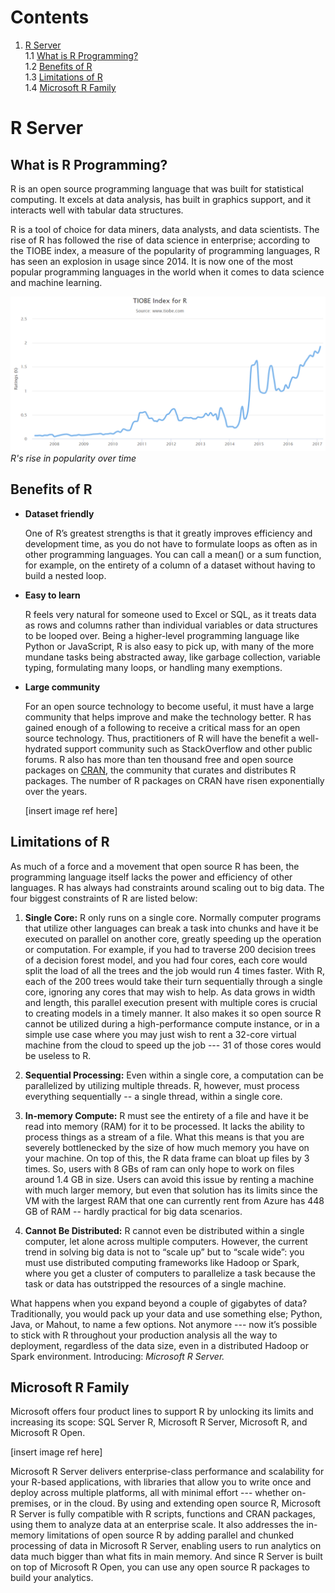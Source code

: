 # Contents
1. [R Server](#r-server)  
  1.1 [What is R Programming?](#what-is-r-programming)  
  1.2 [Benefits of R](#benefits-of-r)  
  1.3 [Limitations of R](#limitations-of-r)  
  1.4 [Microsoft R Family](#microsoft-r-family)  
  
# R Server
## What is R Programming?
R is an open source programming language that was built for statistical computing. It excels at data analysis, has built in graphics support, and it interacts well with tabular data structures.  

R is a tool of choice for data miners, data analysts, and data scientists. The rise of R has followed the rise of data science in enterprise; according to the TIOBE index, a measure of the popularity of programming languages, R has seen an explosion in usage since 2014. It is now one of the most popular programming languages in the world when it comes to data science and machine learning. 

![](./media/image1.png "R's rise in popularity over time")  
*R's rise in popularity over time*  

## Benefits of R
+ **Dataset friendly**  

  One of R’s greatest strengths is that it greatly improves efficiency and development time, as you do not have to formulate loops as often as in other programming languages. You can call a mean() or a sum function, for example, on the entirety of a column of a dataset without having to build a nested loop.
+ **Easy to learn**  

  R feels very natural for someone used to Excel or SQL, as it treats data as rows and columns rather than individual variables or data structures to be looped over. Being a higher-level programming language like Python or JavaScript, R is also easy to pick up, with many of the more mundane tasks being abstracted away, like garbage collection, variable typing, formulating many loops, or handling many exemptions. 
+ **Large community**  
  
  For an open source technology to become useful, it must have a large community that helps improve and make the technology better. R has gained enough of a following to receive a critical mass for an open source technology. Thus, practitioners of R will have the benefit a well-hydrated support community such as StackOverflow and other public forums. R also has more than ten thousand free and open source packages on [CRAN](https://cran.r-project.org/), the community that curates and distributes R packages. The number of R packages on CRAN have risen exponentially over the years.  
  
  [insert image ref here]

## Limitations of R
As much of a force and a movement that open source R has been, the programming language itself lacks the power and efficiency of other languages. R has always had constraints around scaling out to big data. The four biggest constraints of R are listed below:

1. **Single Core:** R only runs on a single core. Normally computer programs that utilize other languages can break a task into chunks and have it be executed on parallel on another core, greatly speeding up the operation or computation. For example, if you had to traverse 200 decision trees of a decision forest model, and you had four cores, each core would split the load of all the trees and the job would run 4 times faster. With R, each of the 200 trees would take their turn sequentially through a single core, ignoring any cores that may wish to help. As data grows in width and length, this parallel execution present with multiple cores is crucial to creating models in a timely manner. It also makes it so open source R cannot be utilized during a high-performance compute instance, or in a simple use case where you may just wish to rent a 32-core virtual machine from the cloud to speed up the job --- 31 of those cores would be useless to R.  

2. **Sequential Processing:** Even within a single core, a computation can be parallelized by utilizing multiple threads. R, however, must process everything sequentially -- a single thread, within a single core.  

3. **In-memory Compute:** R must see the entirety of a file and have it be read into memory (RAM) for it to be processed. It lacks the ability to process things as a stream of a file. What this means is that you are severely bottlenecked by the size of how much memory you have on your machine. On top of this, the R data frame can bloat up files by 3 times. So, users with 8 GBs of ram can only hope to work on files around 1.4 GB in size. Users can avoid this issue by renting a machine with much larger memory, but even that solution has its limits since the VM with the largest RAM that one can currently rent from Azure has 448 GB of RAM -- hardly practical for big data scenarios.  

4. **Cannot Be Distributed:** R cannot even be distributed within a single computer, let alone across multiple computers. However, the current trend in solving big data is not to “scale up” but to “scale wide”: you must use distributed computing frameworks like Hadoop or Spark, where you get a cluster of computers to parallelize a task because the task or data has outstripped the resources of a single machine.  

What happens when you expand beyond a couple of gigabytes of data? Traditionally, you would pack up your data and use something else; Python, Java, or Mahout, to name a few options. Not anymore --- now it’s possible to stick with R throughout your production analysis all the way to deployment, regardless of the data size, even in a distributed Hadoop or Spark environment. Introducing: *Microsoft R Server.*

## Microsoft R Family
Microsoft offers four product lines to support R by unlocking its limits and increasing its scope: SQL Server R, Microsoft R Server, Microsoft R, and Microsoft R Open.  

[insert image ref here]  

Microsoft R Server delivers enterprise-class performance and scalability for your R-based applications, with libraries that allow you to write once and deploy across multiple platforms, all with minimal effort --- whether on-premises, or in the cloud.
By using and extending open source R, Microsoft R Server is fully compatible with R scripts, functions and CRAN packages, using them to analyze data at an enterprise scale. It also addresses the in-memory limitations of open source R by adding parallel and chunked processing of data in Microsoft R Server, enabling users to run analytics on data much bigger than what fits in main memory. And since R Server is built on top of Microsoft R Open, you can use any open source R packages to build your analytics.
